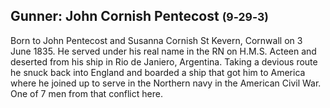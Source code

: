 ## Gunner: John Cornish Pentecost <small>(9‑29‑3)</small>

Born to John Pentecost and Susanna  Cornish St Kevern, Cornwall on 3 June 1835. He served under his real name in the RN on H.M.S. Acteen and deserted  from his ship in Rio de Janiero, Argentina. Taking a devious route he snuck back into England and boarded a ship that got him to America where he joined up to serve in the Northern navy in the American Civil War. One of 7 men from that conflict here.
